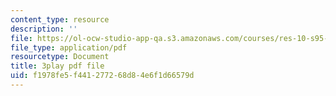 ```yaml
---
content_type: resource
description: ''
file: https://ol-ocw-studio-app-qa.s3.amazonaws.com/courses/res-10-s95-physics-of-covid-19-transmission-fall-2020/f1978fe5f441277268d84e6f1d66579d_Gcb0zp82BtA.pdf
file_type: application/pdf
resourcetype: Document
title: 3play pdf file
uid: f1978fe5-f441-2772-68d8-4e6f1d66579d
---
```

